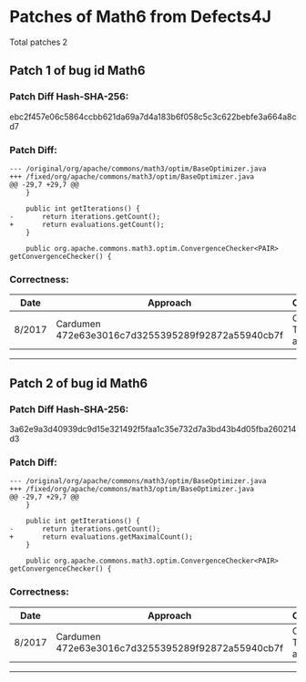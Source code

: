 
# Patches of Math6 from Defects4J 
Total patches 2
## Patch 1 of bug id Math6
### Patch Diff Hash-SHA-256:

ebc2f457e06c5864ccbb621da69a7d4a183b6f058c5c3c622bebfe3a664a8cd7

### Patch Diff:
```
--- /original/org/apache/commons/math3/optim/BaseOptimizer.java	
+++ /fixed/org/apache/commons/math3/optim/BaseOptimizer.java	
@@ -29,7 +29,7 @@
 	}
 
 	public int getIterations() {
-		return iterations.getCount();
+		return evaluations.getCount();
 	}
 
 	public org.apache.commons.math3.optim.ConvergenceChecker<PAIR> getConvergenceChecker() {
```

### Correctness:
Date|Approach|Correctness
------------ | ------------ | -------------
 8/2017 | Cardumen 472e63e3016c7d3255395289f92872a55940cb7f | Original Test-suite adequate

---
## Patch 2 of bug id Math6
### Patch Diff Hash-SHA-256:

3a62e9a3d40939dc9d15e321492f5faa1c35e732d7a3bd43b4d05fba260214d3

### Patch Diff:
```
--- /original/org/apache/commons/math3/optim/BaseOptimizer.java	
+++ /fixed/org/apache/commons/math3/optim/BaseOptimizer.java	
@@ -29,7 +29,7 @@
 	}
 
 	public int getIterations() {
-		return iterations.getCount();
+		return evaluations.getMaximalCount();
 	}
 
 	public org.apache.commons.math3.optim.ConvergenceChecker<PAIR> getConvergenceChecker() {
```

### Correctness:
Date|Approach|Correctness
------------ | ------------ | -------------
 8/2017 | Cardumen 472e63e3016c7d3255395289f92872a55940cb7f | Original Test-suite adequate

---